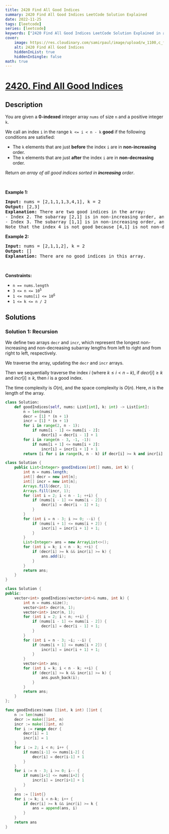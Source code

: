 ```yaml
---
title: 2420 Find All Good Indices
summary: 2420 Find All Good Indices LeetCode Solution Explained
date: 2022-11-25
tags: [leetcode]
series: [leetcode]
keywords: ["2420 Find All Good Indices LeetCode Solution Explained in all languages", "2420 Find All Good Indices", "LeetCode", "leetcode solution in Python3 C++ Java Go PHP Ruby Swift TypeScript Rust C# JavaScript C", "GeeksforGeeks", "InterviewBit", "Coding Ninjas", "HackerRank", "HackerEarth", "CodeChef", "TopCoder", "AlgoExpert", "freeCodeCamp", "Codeforces", "GitHub", "AtCoder", "Samir Paul"]
cover:
    image: https://res.cloudinary.com/samirpaul/image/upload/w_1100,c_fit,co_rgb:FFFFFF,l_text:Arial_75_bold:2420 Find All Good Indices - Solution Explained/problem-solving.webp
    alt: 2420 Find All Good Indices
    hiddenInList: true
    hiddenInSingle: false
math: true
---
```



# [2420. Find All Good Indices](https://leetcode.com/problems/find-all-good-indices)


## Description

<p>You are given a <strong>0-indexed</strong> integer array <code>nums</code> of size <code>n</code> and a positive integer <code>k</code>.</p>

<p>We call an index <code>i</code> in the range <code>k &lt;= i &lt; n - k</code> <strong>good</strong> if the following conditions are satisfied:</p>

<ul>
	<li>The <code>k</code> elements that are just <strong>before</strong> the index <code>i</code> are in <strong>non-increasing</strong> order.</li>
	<li>The <code>k</code> elements that are just <strong>after</strong> the index <code>i</code> are in <strong>non-decreasing</strong> order.</li>
</ul>

<p>Return <em>an array of all good indices sorted in <strong>increasing</strong> order</em>.</p>

<p>&nbsp;</p>
<p><strong class="example">Example 1:</strong></p>

<pre>
<strong>Input:</strong> nums = [2,1,1,1,3,4,1], k = 2
<strong>Output:</strong> [2,3]
<strong>Explanation:</strong> There are two good indices in the array:
- Index 2. The subarray [2,1] is in non-increasing order, and the subarray [1,3] is in non-decreasing order.
- Index 3. The subarray [1,1] is in non-increasing order, and the subarray [3,4] is in non-decreasing order.
Note that the index 4 is not good because [4,1] is not non-decreasing.</pre>

<p><strong class="example">Example 2:</strong></p>

<pre>
<strong>Input:</strong> nums = [2,1,1,2], k = 2
<strong>Output:</strong> []
<strong>Explanation:</strong> There are no good indices in this array.
</pre>

<p>&nbsp;</p>
<p><strong>Constraints:</strong></p>

<ul>
	<li><code>n == nums.length</code></li>
	<li><code>3 &lt;= n &lt;= 10<sup>5</sup></code></li>
	<li><code>1 &lt;= nums[i] &lt;= 10<sup>6</sup></code></li>
	<li><code>1 &lt;= k &lt;= n / 2</code></li>
</ul>

## Solutions

### Solution 1: Recursion

We define two arrays `decr` and `incr`, which represent the longest non-increasing and non-decreasing subarray lengths from left to right and from right to left, respectively.

We traverse the array, updating the `decr` and `incr` arrays.

Then we sequentially traverse the index $i$ (where $k\le i \lt n - k$), if $decr[i] \geq k$ and $incr[i] \geq k$, then $i$ is a good index.

The time complexity is $O(n)$, and the space complexity is $O(n)$. Here, $n$ is the length of the array.

<!-- tabs:start -->

```python
class Solution:
    def goodIndices(self, nums: List[int], k: int) -> List[int]:
        n = len(nums)
        decr = [1] * (n + 1)
        incr = [1] * (n + 1)
        for i in range(2, n - 1):
            if nums[i - 1] <= nums[i - 2]:
                decr[i] = decr[i - 1] + 1
        for i in range(n - 3, -1, -1):
            if nums[i + 1] <= nums[i + 2]:
                incr[i] = incr[i + 1] + 1
        return [i for i in range(k, n - k) if decr[i] >= k and incr[i] >= k]
```

```java
class Solution {
    public List<Integer> goodIndices(int[] nums, int k) {
        int n = nums.length;
        int[] decr = new int[n];
        int[] incr = new int[n];
        Arrays.fill(decr, 1);
        Arrays.fill(incr, 1);
        for (int i = 2; i < n - 1; ++i) {
            if (nums[i - 1] <= nums[i - 2]) {
                decr[i] = decr[i - 1] + 1;
            }
        }
        for (int i = n - 3; i >= 0; --i) {
            if (nums[i + 1] <= nums[i + 2]) {
                incr[i] = incr[i + 1] + 1;
            }
        }
        List<Integer> ans = new ArrayList<>();
        for (int i = k; i < n - k; ++i) {
            if (decr[i] >= k && incr[i] >= k) {
                ans.add(i);
            }
        }
        return ans;
    }
}
```

```cpp
class Solution {
public:
    vector<int> goodIndices(vector<int>& nums, int k) {
        int n = nums.size();
        vector<int> decr(n, 1);
        vector<int> incr(n, 1);
        for (int i = 2; i < n; ++i) {
            if (nums[i - 1] <= nums[i - 2]) {
                decr[i] = decr[i - 1] + 1;
            }
        }
        for (int i = n - 3; ~i; --i) {
            if (nums[i + 1] <= nums[i + 2]) {
                incr[i] = incr[i + 1] + 1;
            }
        }
        vector<int> ans;
        for (int i = k; i < n - k; ++i) {
            if (decr[i] >= k && incr[i] >= k) {
                ans.push_back(i);
            }
        }
        return ans;
    }
};
```

```go
func goodIndices(nums []int, k int) []int {
	n := len(nums)
	decr := make([]int, n)
	incr := make([]int, n)
	for i := range decr {
		decr[i] = 1
		incr[i] = 1
	}
	for i := 2; i < n; i++ {
		if nums[i-1] <= nums[i-2] {
			decr[i] = decr[i-1] + 1
		}
	}
	for i := n - 3; i >= 0; i-- {
		if nums[i+1] <= nums[i+2] {
			incr[i] = incr[i+1] + 1
		}
	}
	ans := []int{}
	for i := k; i < n-k; i++ {
		if decr[i] >= k && incr[i] >= k {
			ans = append(ans, i)
		}
	}
	return ans
}
```

<!-- tabs:end -->

<!-- end -->
